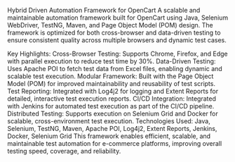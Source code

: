 Hybrid Driven Automation Framework for OpenCart
A scalable and maintainable automation framework built for OpenCart using Java, Selenium WebDriver, TestNG, Maven, and Page Object Model (POM) design. The framework is optimized for both cross-browser and data-driven testing to ensure consistent quality across multiple browsers and dynamic test cases.

Key Highlights:
Cross-Browser Testing: Supports Chrome, Firefox, and Edge with parallel execution to reduce test time by 30%.
Data-Driven Testing: Uses Apache POI to fetch test data from Excel files, enabling dynamic and scalable test execution.
Modular Framework: Built with the Page Object Model (POM) for improved maintainability and reusability of test scripts.
Test Reporting: Integrated with Log4j2 for logging and Extent Reports for detailed, interactive test execution reports.
CI/CD Integration: Integrated with Jenkins for automated test execution as part of the CI/CD pipeline.
Distributed Testing: Supports execution on Selenium Grid and Docker for scalable, cross-environment test execution.
Technologies Used:
Java, Selenium, TestNG, Maven, Apache POI, Log4j2, Extent Reports, Jenkins, Docker, Selenium Grid
This framework enables efficient, scalable, and maintainable test automation for e-commerce platforms, improving overall testing speed, coverage, and reliability.

